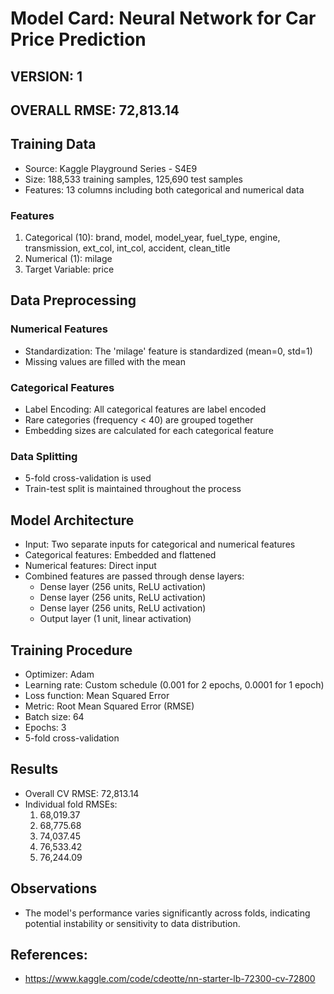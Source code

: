 # Model Card: Neural Network for Car Price Prediction
## VERSION: 1
## OVERALL RMSE: 72,813.14

## Training Data
- Source: Kaggle Playground Series - S4E9
- Size: 188,533 training samples, 125,690 test samples
- Features: 13 columns including both categorical and numerical data

### Features
1. Categorical (10): brand, model, model_year, fuel_type, engine, transmission, ext_col, int_col, accident, clean_title
2. Numerical (1): milage
3. Target Variable: price

## Data Preprocessing

### Numerical Features
- Standardization: The 'milage' feature is standardized (mean=0, std=1)
- Missing values are filled with the mean

### Categorical Features
- Label Encoding: All categorical features are label encoded
- Rare categories (frequency < 40) are grouped together
- Embedding sizes are calculated for each categorical feature

### Data Splitting
- 5-fold cross-validation is used
- Train-test split is maintained throughout the process

## Model Architecture
- Input: Two separate inputs for categorical and numerical features
- Categorical features: Embedded and flattened
- Numerical features: Direct input
- Combined features are passed through dense layers:
  - Dense layer (256 units, ReLU activation)
  - Dense layer (256 units, ReLU activation)
  - Dense layer (256 units, ReLU activation)
  - Output layer (1 unit, linear activation)

## Training Procedure
- Optimizer: Adam
- Learning rate: Custom schedule (0.001 for 2 epochs, 0.0001 for 1 epoch)
- Loss function: Mean Squared Error
- Metric: Root Mean Squared Error (RMSE)
- Batch size: 64
- Epochs: 3
- 5-fold cross-validation

## Results
- Overall CV RMSE: 72,813.14
- Individual fold RMSEs:
  1. 68,019.37
  2. 68,775.68
  3. 74,037.45
  4. 76,533.42
  5. 76,244.09

## Observations
- The model's performance varies significantly across folds, indicating potential instability or sensitivity to data distribution.

## References:
- https://www.kaggle.com/code/cdeotte/nn-starter-lb-72300-cv-72800